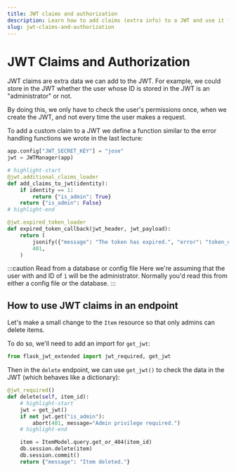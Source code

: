 ```yaml
---
title: JWT claims and authorization
description: Learn how to add claims (extra info) to a JWT and use it for authorization in endpoints of a REST API.
slug: jwt-claims-and-authorization
---
```


# JWT Claims and Authorization

JWT claims are extra data we can add to the JWT. For example, we could store in the JWT whether the user whose ID is stored in the JWT is an "administrator" or not.

By doing this, we only have to check the user's permissions once, when we create the JWT, and not every time the user makes a request.

To add a custom claim to a JWT we define a function similar to the error handling functions we wrote in the last lecture:

```python title="app.py"
app.config["JWT_SECRET_KEY"] = "jose"
jwt = JWTManager(app)

# highlight-start
@jwt.additional_claims_loader
def add_claims_to_jwt(identity):
    if identity == 1:
        return {"is_admin": True}
    return {"is_admin": False}
# highlight-end

@jwt.expired_token_loader
def expired_token_callback(jwt_header, jwt_payload):
    return (
        jsonify({"message": "The token has expired.", "error": "token_expired"}),
        401,
    )
```

:::caution Read from a database or config file
Here we're assuming that the user with and ID of `1` will be the administrator. Normally you'd read this from either a config file or the database.
:::

## How to use JWT claims in an endpoint

Let's make a small change to the `Item` resource so that only admins can delete items.

To do so, we'll need to add an import for `get_jwt`:

```python title="resources/item.py"
from flask_jwt_extended import jwt_required, get_jwt
```

Then in the `delete` endpoint, we can use `get_jwt()` to check the data in the JWT (which behaves like a dictionary):

```python title="resources/item.py"
@jwt_required()
def delete(self, item_id):
    # highlight-start
    jwt = get_jwt()
    if not jwt.get("is_admin"):
        abort(401, message="Admin privilege required.")
    # highlight-end

    item = ItemModel.query.get_or_404(item_id)
    db.session.delete(item)
    db.session.commit()
    return {"message": "Item deleted."}
```
